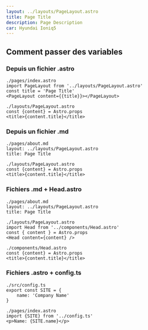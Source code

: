 ```yaml
---
layout: ../layouts/PageLayout.astro
title: Page Title
description: Page Description
car: Hyundai Ioniq5
---
```

## Comment passer des variables
### Depuis un fichier .astro
```
./pages/index.astro
import PageLayout from '../layouts/PageLayout.astro'
const title = 'Page Title'
<PageLayout content={{title}}></PageLayout>

./layouts/PageLayout.astro
const {content} = Astro.props
<title>{content.title}</title>
```
### Depuis un fichier .md
```
./pages/about.md
layout: ../layouts/PageLayout.astro
title: Page Title

./layouts/PageLayout.astro
const {content} = Astro.props
<title>{content.title}</title>
```
### Fichiers .md + Head.astro
```
./pages/about.md
layout: ../layouts/PageLayout.astro
title: Page Title

./layouts/PageLayout.astro
import Head from '../components/Head.astro'
const { content } = Astro.props
<Head content={content} />

./components/Head.astro
const {content} = Astro.props
<title>{content.title}</title>
```

### Fichiers .astro + config.ts
```
./src/config.ts
export const SITE = {
    name: 'Company Name'
}

./pages/index.astro
import {SITE} from '../config.ts'
<p>Name: {SITE.name}</p>
```